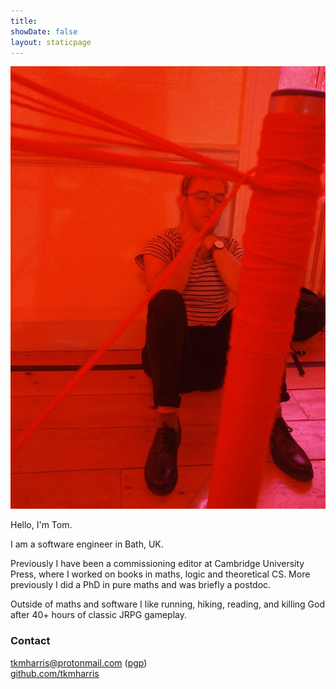 ```yaml
---
title:
showDate: false
layout: staticpage
---
```


![inline](/img/me-red.png)

Hello, I'm Tom. 

I am a software engineer in Bath, UK.

Previously I have been a commissioning editor at Cambridge University Press, where I worked on books in maths, logic and theoretical CS. More previously I did a PhD in pure maths and was briefly a postdoc. 

Outside of maths and software I like running, hiking, reading, and killing God after 40+ hours of classic JRPG gameplay.

### Contact

[&#116;&#107;&#109;&#104;&#97;&#114;&#114;&#105;&#115;&#64;&#112;&#114;&#111;&#116;&#111;&#110;&#109;&#97;&#105;&#108;&#46;&#99;&#111;&#109;](mailto:&#116;&#107;&#109;&#104;&#97;&#114;&#114;&#105;&#115;&#64;&#112;&#114;&#111;&#116;&#111;&#110;&#109;&#97;&#105;&#108;&#46;&#99;&#111;&#109;)  ([pgp](/keys/publickey.tkmharris.asc))  
[github.com/tkmharris](https://github.com/tkmharris)  
